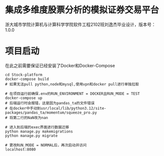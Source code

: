 # 集成多维度股票分析的模拟证券交易平台

浙大城市学院计算机与计算科学学院软件工程2102班刘逸杰毕业设计，版本号：1.0.0

# 项目启动
在此之前需要保证已经安装了Docker和Docker-Compose

```shell
cd Stock-platform
docker-compose build
# 如果无法pull python,node和mysql,使用vpn和docker pull进行单独拉取 

# 在项目运行前确保.env的RUN_ENVIRONMENT = DOCKER且RUN_MODE = TEST
docker-compose up
# 后端运行时会报错，这是因为pandas_ta的文件错误
# 在docker中手动到usr/local/lib/python3.12/site-packages/pandas_ta/momentum/squeeze_pro.py
# 将第二行的NaN改为nan

# 进入到后端的exec界面进行数据迁移
python manage.py makemigrations
python manage.py migrate

# 更改RUN_MODE = NORMAL后，再次启动并访问
localhost:8080
```
